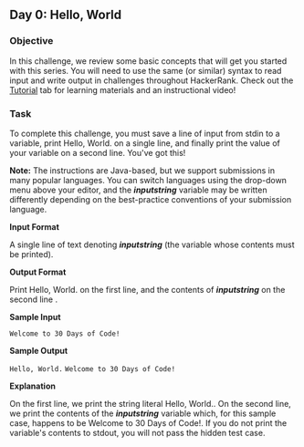 ## Day 0: Hello, World
### Objective
In this challenge, we review some basic concepts that will get you started with this series. You will need to use the same (or similar) syntax to read input and write output in challenges throughout HackerRank. Check out the [Tutorial](https://www.hackerrank.com/challenges/30-hello-world/tutorial) tab for learning materials and an instructional video!

### Task
To complete this challenge, you must save a line of input from stdin to a variable, print Hello, World. on a single line, and finally print the value of your variable on a second line. You've got this!

**Note:** The instructions are Java-based, but we support submissions in many popular languages. You can switch languages using the drop-down menu above your editor, and the **_inputstring_** variable may be written differently depending on the best-practice conventions of your submission language.

**Input Format**

A single line of text denoting **_inputstring_** (the variable whose contents must be printed).

**Output Format**

Print Hello, World. on the first line, and the contents of **_inputstring_** on the second line .

**Sample Input**

```Welcome to 30 Days of Code! ```

**Sample Output**

`Hello, World.`
`Welcome to 30 Days of Code!` 

**Explanation**

On the first line, we print the string literal Hello, World.. On the second line, we print the contents of the **_inputstring_** variable which, for this sample case, happens to be Welcome to 30 Days of Code!. If you do not print the variable's contents to stdout, you will not pass the hidden test case.
